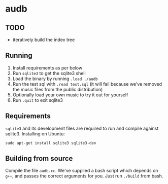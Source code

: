 audb
====
## TODO
- iteratively build the index tree

## Running
 1. Install requirements as per below
 2. Run `sqlite3` to get the sqlite3 shell
 3. Load the binary by running `.load ./audb`
 4. Run the test sql with `.read test.sql` (it will fail because we've removed the music files from the public distribution)
 5. Optionally load your own music to try it out for yourself
 6. Run `.quit` to exit sqlite3

## Requirements
`sqlite3` and its development files are required to run and compile against sqlite3.
Installing on Ubuntu:
```
sudo apt-get install sqlite3 sqlite3-dev
```

## Building from source
Compile the file `audb.cc`. We've supplied a bash script which depends on `g++`, and passes the correct arguments for you. Just run `./build` from bash.
